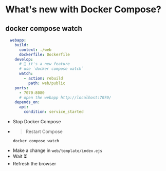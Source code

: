 # What's new with Docker Compose?

## docker compose watch

```yaml
  webapp:
    build:        
      context: ./web
      dockerfile: Dockerfile
    develop:
      # 👋 it's a new feature
      # use `docker compose watch`
      watch:
        - action: rebuild
          path: web/public
    ports:
      - 7070:8080
      # open the webapp http://localhost:7070/
    depends_on:
      api:
        condition: service_started
```


- Stop Docker Compose
- > Restart Compose
  ```
  docker compose watch
  ```
- Make a change in `web/template/index.ejs`
- Wait ⏳
- Refresh the browser


